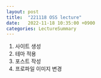 ```yaml
---
layout: post
title:  "221118 OSS lecture"
date:   2022-11-18 10:35:00 +0900
categories: LectureSummary
---
```

1. 사이트 생성
2. 테마 적용
3. 포스트 작성
4. 프로파일 이미지 변경

```
